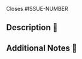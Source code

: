 Closes #ISSUE-NUMBER

## Description 📄

<!--
  Provide a brief description of the changes introduced by this pull request.
-->

## Additional Notes 📝

<!--
  Any additional information or context that may be helpful for the reviewers.
-->
